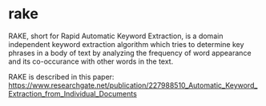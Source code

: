 # rake

RAKE, short for Rapid Automatic Keyword Extraction, is a domain independent keyword extraction algorithm 
which tries to determine key phrases in a body of text by analyzing the frequency of word appearance and its co-occurance
with other words in the text.

RAKE is described in this paper: https://www.researchgate.net/publication/227988510_Automatic_Keyword_Extraction_from_Individual_Documents
